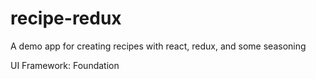 # recipe-redux

A demo app for creating recipes with react, redux, and some seasoning

UI Framework: Foundation

